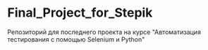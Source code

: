 # Final_Project_for_Stepik
Репозиторий для последнего проекта на курсе "Автоматизация тестирования с помощью Selenium и Python"
